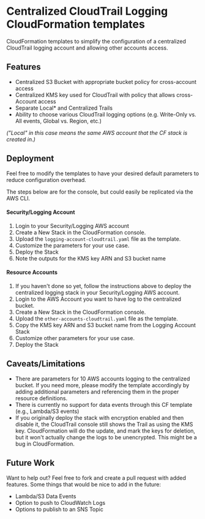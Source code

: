 # Centralized CloudTrail Logging CloudFormation templates
CloudFormation templates to simplify the configuration of a centralized CloudTrail logging account and allowing other accounts access.

## Features
- Centralized S3 Bucket with appropriate bucket policy for cross-account access
- Centralized KMS key used for CloudTrail with policy that allows cross-Account access
- Separate Local* and Centralized Trails
- Ability to choose various CloudTrail logging options (e.g. Write-Only vs. All events, Global vs. Region, etc.)

_("Local" in this case means the same AWS account that the CF stack is created in.)_

## Deployment
Feel free to modify the templates to have your desired default parameters to reduce configuration overhead.

The steps below are for the console, but could easily be replicated via the AWS CLI.

#### Security/Logging Account
1. Login to your Security/Logging AWS account
2. Create a New Stack in the CloudFormation console.
3. Upload the `logging-account-cloudtrail.yaml` file as the template.
4. Customize the parameters for your use case.
5. Deploy the Stack
6. Note the outputs for the KMS key ARN and S3 bucket name

#### Resource Accounts
1. If you haven't done so yet, follow the instructions above to deploy the centralized logging stack in your Security/Logging AWS account.
2. Login to the AWS Account you want to have log to the centralized bucket.
3. Create a New Stack in the CloudFormation console.
4. Upload the `other-accounts-cloudtrail.yaml` file as the template.
5. Copy the KMS key ARN and S3 bucket name from the Logging Account Stack
6. Customize other parameters for your use case.
7. Deploy the Stack

## Caveats/Limitations
- There are parameters for 10 AWS accounts logging to the centralized bucket. If you need more, please modify the template accordingly by adding additional parameters and referencing them in the proper resource definitions.
- There is currently no support for data events through this CF template (e.g., Lambda/S3 events)
- If you originally deploy the stack with encryption enabled and then disable it, the CloudTrail console still shows the Trail as using the KMS key. CloudFormation will do the update, and mark the keys for deletion, but it won't actually change the logs to be unencrypted. This might be a bug in CloudFormation.

## Future Work
Want to help out? Feel free to fork and create a pull request with added features. Some things that would be nice to add in the future:
- Lambda/S3 Data Events
- Option to push to CloudWatch Logs
- Options to publish to an SNS Topic